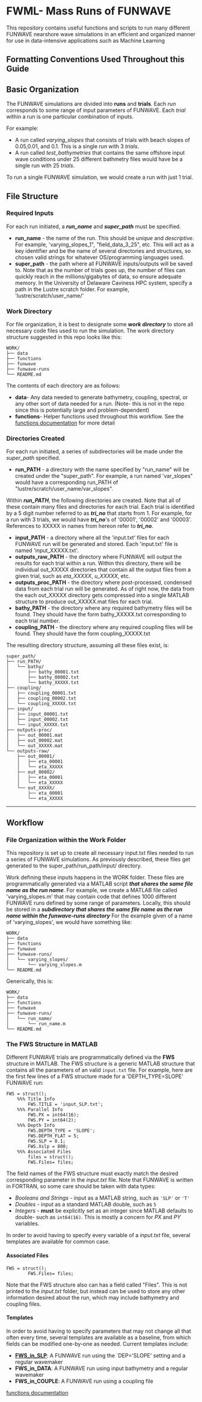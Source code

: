 # FWML- Mass Runs of FUNWAVE 

This repository contains useful functions and scripts to run many different FUNWAVE nearshore wave simulations in an efficient
and organized manner for use in data-intensive applications such as Machine Learning

## Formatting Conventions Used Throughout this Guide


## Basic Organization

The FUNWAVE simulations are divided into **runs** and **trials**. Each *run* corresponds to some 
range of input parameters of FUNWAVE. Each *trial* within a run is one particular combination 
of inputs.

For example:
* A run called *varying_slopes* that consists of trials with beach slopes of 0.05,0.01, and 0.1.
  This is a single *run* with 3 *trials*.
* A run called *test_bathymetries*  that contains the same offshore input wave conditions under 
25 different bathmetry files would have be a single run with 25 *trials*.

To run a single FUNWAVE simulation, we would create a run with just 1 trial. 

## File Structure



### Required Inputs

For each run initiated, a ***run_name*** and ***super_path*** must be specified.
* **run_name** - the name of the run. This should be *unique* and *descriptive*. For example, 
'varying_slopes_1", "field_data_3_25", etc. This will act as a key identifier and be the name 
of several directories and structures, so chosen valid strings for whatever OS/programming
languages used.
* **super_path** - the path where all FUNWAVE inputs/outputs will be saved to. Note that as
the number of trials goes up, the number of files can quickly reach in the millions/gigabytes
of data, so ensure adequate memory. In the University of Delaware Caviness HPC system, specify
a path in the Lustre scratch folder. For example, 'lustre/scratch/user_name/'

### Work Directory

For file organization, it is best to designate some ***work directory*** to store all 
necessary code files used to run the simulation. The work directory structure suggested in
this repo looks like this:

```
WORK/
├── data
├── functions
├── funwave
├── funwave-runs
└── README.md
```

The contents of each directory are as follows:

* **data**- Any data needed to generate bathymetry, coupling, spectral, or any other sort 
of data needed for a run. (Note- this is not in the repo since this is potentially large
and problem-dependent)
* **functions**- Helper functions used throughout this workflow. 
See the [functions documentation](doc/functions.md) for more detail

### Directories Created

For each run initiated, a series of subdirectories will be made under the *super_path* specified.
* **run_PATH** - a directory with the name specified by "run_name" will be created under the
"super_path". For example, a run named 'var_slopes" would have a corresponding run_PATH
of "lustre/scratch/user_name/var_slopes".

Within ***run_PATH***, the following directories are created. Note that all of these contain many files and
directories for each trial. Each trial is identified by a 5 digit number referred to as 
***tri_no*** that starts from 1. For example, for a run with 3 trials, we would have ***tri_no***'s
of '00001', '00002' and '00003'. References to XXXXX in names from hereon refer to ***tri_no***.
* **input_PATH** - a directory where all the 'input.txt' files for each FUNWAVE run will be 
generated and stored. Each 'input.txt' file is named 'input_XXXXX.txt'.
* **outputs_raw_PATH** - the directory where FUNWAVE will output the results for each trial within a run. 
Within this directory, there will be individual out_XXXXX directories that contain all the output files
from a given trial, such as *eta_XXXXX*, *u_XXXXX*, etc.
* **outputs_proc_PATH** - the directory where post-processed, condensed data from each trial run will be
generated. As of right now, the data from the each out_XXXXX directory gets compressed into a single MATLAB 
structure to produce out_XXXXX.mat files for each trial.
* **bathy_PATH** - the directory where any required bathymetry files will be found. They should have the 
form bathy_XXXXX.txt corresponding to each trial number.
* **coupling_PATH** - the directory where any required coupling files will be found. They should have the 
form coupling_XXXXX.txt

The resulting directory structure, assuming all these files exist, is:

```
super_path/
├── run_PATH/
│   └── bathy/
│       ├── bathy_00001.txt
│       ├── bathy_00002.txt
│       └── bathy_XXXXX.txt
├── coupling/
│   ├── coupling_00001.txt
│   ├── coupling_00002.txt
│   └── coupling_XXXXX.txt
├── input/
│   ├── input_00001.txt
│   ├── input_00002.txt
│   └── input_XXXXX.txt
├── outputs-proc/
│   ├── out_00001.mat
│   ├── out_00002.mat
│   └── out_XXXXX.mat
└── outputs-raw/
    ├── out_00001/
    │   ├── eta_00001
    │   └── eta_XXXXX
    ├── out_00002/
    │   ├── eta_00001
    │   └── eta_XXXXX
    └── out_XXXXX/
        ├── eta_00001
        └── eta_XXXXX
```

---

## Workflow

### File Organization within the Work Folder
This repository is set up to create all necessary input.txt files needed to run a series 
of FUNWAVE simulations. As previously described, these files get generated to the 
super_path/run_path/input/ directory. 

Work defining these inputs happens in the WORK folder. These files are programmatically generated via a 
MATLAB script ***that shares the same file name as the run name***. For example, we create
a MATLAB file called 'varying_slopes.m' that may contain code that defines 1000 different FUNWAVE
runs defined by some range of parameters. Locally, this should be stored
in a ***subdirectory that shares the same file name as the run name within the funwave-runs directory*** 
For the example given of a name of 'varying_slopes', we would have something like:
```
WORK/
├── data
├── functions
├── funwave
├── funwave-runs/
│   └── varying_slopes/
│       └── varying_slopes.m
└── README.md
```

Generically, this is:
```
WORK/
├── data
├── functions
├── funwave
├── funwave-runs/
│   └── run_name/
│       └── run_name.m
└── README.md
```

### The FWS Structure in MATLAB
Different FUNWAVE trials are programmatically defined via the **FWS** structure in MATLAB. The FWS structure
is a generic MATLAB structure that contains all the parameters of an valid `input.txt` file. For example, here
are the first few lines of a FWS structure made for a 'DEPTH_TYPE=SLOPE' FUNWAVE run:

```
FWS = struct();
    %%% Title Info
        FWS.TITLE = 'input_SLP.txt';
    %%% Parallel Info
        FWS.PX = int64(16); 
        FWS.PY = int64(2);
    %%% Depth Info
        FWS.DEPTH_TYPE = 'SLOPE';
        FWS.DEPTH_FLAT = 5; 
        FWS.SLP = 0.1;
        FWS.Xslp = 800; 
	%%% Associated Files
        files = struct();
        FWS.Files= files;
```

The field names of the FWS structure must exactly match the desired corresponding parameter in the *input.txt*
file. Note that FUNWAVE is written in FORTRAN, so some care should be taken with data types:

* *Booleans and Strings* - input as a MATLAB string, such as `'SLP'` or `'T'`
* *Doubles* - input as a standard MATLAB double, such as `5`
* *Integers* - **must** be explicitly set as an integer since MATLAB defaults to double- such as `int64(16)`. 
This is mostly a concern for *PX* and *PY* variables.

In order to avoid having to specify every variable of a *input.txt* file, several templates are available 
for common case. 

#### Associated Files
```
FWS = struct();
        FWS.Files= files;
```
Note that the FWS structure also can has a field called "Files". This is not printed to the *input.txt* folder,
but instead can be used to store any other information desired about the run, which may include bathymetry
and coupling files.

#### Templates
In order to avoid having to specify parameters that may not change all that often every time, several
templates are available as a baseline, from which fields can be modified one-by-one as needed. Current
templates include:
* [**FWS_in_SLP**](doc/input_templates/FWS_in_SLP.md): A FUNWAVE run using the `DEP='SLOPE' setting and a regular wavemaker
* **FWS_in_DATA**: A FUNWAVE run using input bathymetry and a regular wavemaker
* **FWS_in_COUPLE**: A FUNWAVE run using a coupling file

[functions documentation](doc/functions.md)